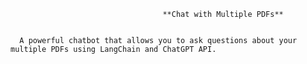                                       **Chat with Multiple PDFs**


      A powerful chatbot that allows you to ask questions about your multiple PDFs using LangChain and ChatGPT API.
